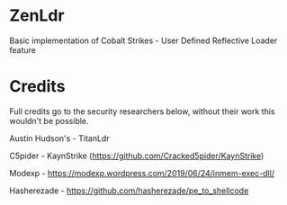 # ZenLdr
Basic implementation of Cobalt Strikes - User Defined Reflective Loader feature

# Credits

Full credits go to the security researchers below, without their work this wouldn't be possible. 

Austin Hudson's - TitanLdr

C5pider - KaynStrike (https://github.com/Cracked5pider/KaynStrike)

Modexp - https://modexp.wordpress.com/2019/06/24/inmem-exec-dll/

Hasherezade - https://github.com/hasherezade/pe_to_shellcode
